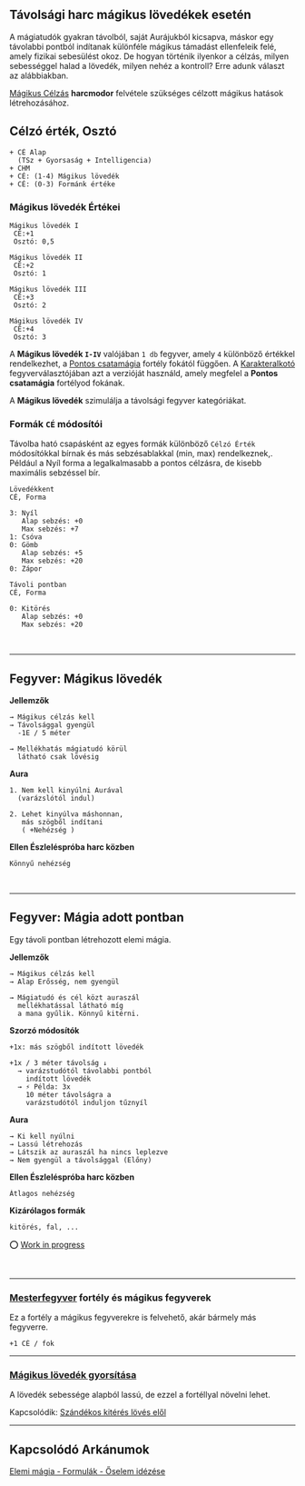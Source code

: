 ## Távolsági harc mágikus lövedékek esetén

A mágiatudók gyakran távolból, saját Aurájukból kicsapva, máskor egy távolabbi pontból indítanak különféle mágikus támadást ellenfeleik felé, amely fizikai sebesülést okoz. De hogyan történik ilyenkor a célzás, milyen sebességgel halad a lövedék, milyen nehéz a kontroll? Erre adunk választ az alábbiakban.

[Mágikus Célzás](kepzettsegek.primer.harci/magikus_celzas.md) **harcmodor** felvétele szükséges célzott mágikus hatások létrehozásához.

## Célzó érték, Osztó

```
+ CÉ Alap
  (TSz + Gyorsaság + Intelligencia)
+ CHM
+ CÉ: (1-4) Mágikus lövedék
+ CÉ: (0-3) Formánk értéke
```

### Mágikus lövedék Értékei

```
Mágikus lövedék I
 CÉ:+1
 Osztó: 0,5

Mágikus lövedék II
 CÉ:+2
 Osztó: 1

Mágikus lövedék III
 CÉ:+3
 Osztó: 2
 
Mágikus lövedék IV
 CÉ:+4
 Osztó: 3
```

A **Mágikus lövedék `I-IV`** valójában `1 db` fegyver, amely `4` különböző értékkel rendelkezhet, a [Pontos csatamágia](fortelyok.misztikus/pontos_csatamagia.md) fortély fokától függően. A [Karakteralkotó](start.md#karakteralkot%C3%B3) fegyverválasztójában azt a verzióját használd, amely megfelel a **Pontos csatamágia** fortélyod fokának.

A **Mágikus lövedék** szimulálja a távolsági fegyver kategóriákat.

### Formák `CÉ` módosítói

Távolba ható csapásként az egyes formák különböző `Célzó Érték` módosítókkal bírnak és más sebzésablakkal (min, max) rendelkeznek,. Például a Nyíl forma a legalkalmasabb a pontos célzásra, de kisebb maximális sebzéssel bír.

```
Lövedékkent
CÉ, Forma

3: Nyíl
   Alap sebzés: +0
   Max sebzés: +7
1: Csóva
0: Gömb
   Alap sebzés: +5
   Max sebzés: +20
0: Zápor
```


```
Távoli pontban
CÉ, Forma

0: Kitörés
   Alap sebzés: +0
   Max sebzés: +20
```

<br />

---
## Fegyver: Mágikus lövedék

**Jellemzők**

```
→ Mágikus célzás kell
→ Távolsággal gyengül
  -1E / 5 méter

→ Mellékhatás mágiatudó körül
  látható csak lövésig
```

**Aura**

```
1. Nem kell kinyúlni Aurával
  (varázslótól indul)

2. Lehet kinyúlva máshonnan,
   más szögből indítani 
   ( +Nehézség )

```

**Ellen Észleléspróba harc közben**

```
Könnyű nehézség
```

<br />

---
## Fegyver: Mágia adott pontban

Egy távoli pontban létrehozott elemi mágia.

**Jellemzők**

```
→ Mágikus célzás kell
→ Alap Erősség, nem gyengül

→ Mágiatudó és cél közt auraszál
  mellékhatással látható míg
  a mana gyűlik. Könnyű kitérni.
```

**Szorzó módosítók**
```
+1x: más szögből indított lövedék

+1x / 3 méter távolság ↓
  → varázstudótól távolabbi pontból
    indított lövedék
  → ⚡ Példa: 3x
    10 méter távolságra a
    varázstudótól induljon tűznyíl
```

**Aura**

```
→ Ki kell nyúlni
→ Lassú létrehozás
→ Látszik az auraszál ha nincs leplezve
→ Nem gyengül a távolsággal (Előny)
```

**Ellen Észleléspróba harc közben**

```
Átlagos nehézség
```

**Kizárólagos formák**

```
kitörés, fal, ...
```


⭕ [Work in progress](https://github.com/kaktusztea/szilankrpg/wiki/STUDY.magikus.celzas#fegyver-m%C3%A1gia-adott-pontban)

<br />

---
### [Mesterfegyver](fortelyok.harci/mesterfegyver.md) fortély és mágikus fegyverek

Ez a fortély a mágikus fegyverekre is felvehető, akár bármely más fegyverre.

```
+1 CÉ / fok
```

---
### [Mágikus lövedék gyorsítása](https://github.com/kaktusztea/szilankrpg/blob/master/md/fortelyok.misztikus/magikus_lovedek_gyorsitasa.md)

A lövedék sebessége alapból lassú, de ezzel a fortéllyal növelni lehet.

Kapcsolódik: [Szándékos kitérés lövés elől](075_tavharc_taktikak.md#sz%C3%A1nd%C3%A9kos-kit%C3%A9r%C3%A9s-l%C3%B6v%C3%A9s-el%C5%91l)

---
## Kapcsolódó Arkánumok

[Elemi mágia - Formulák - Őselem idézése](https://github.com/kaktusztea/szilankrpg/blob/master/md/kepzettsegek.primer.arkanumok/elemi_magia.md#őselem-idézése)
